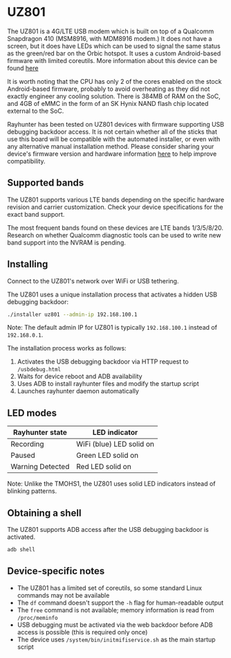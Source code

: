 # UZ801

The UZ801 is a 4G/LTE USB modem which is built on top of a Qualcomm Snapdragon 410 (MSM8916, with MDM8916 modem.) It does not have a screen, but it does have LEDs which can be used to signal the same status as the green/red bar on the Orbic hotspot. It uses a custom Android-based firmware with limited coreutils. More information about this device can be found [here](https://github.com/AlienWolfX/UZ801-USB_MODEM/wiki/Overview)

It is worth noting that the CPU has only 2 of the cores enabled on the stock Android-based firmware, probably to avoid overheating as they did not exactly engineer any cooling solution. There is 384MB of RAM on the SoC, and 4GB of eMMC in the form of an SK Hynix NAND flash chip located external to the SoC.

Rayhunter has been tested on UZ801 devices with firmware supporting USB debugging backdoor access. It is not certain whether all of the sticks that use this board will be compatible with the automated installer, or even with any alternative manual installation method. Please consider sharing your device's firmware version and hardware information [here](https://github.com/EFForg/rayhunter/discussions/479) to help improve compatibility.

## Supported bands

The UZ801 supports various LTE bands depending on the specific hardware revision and carrier customization. Check your device specifications for the exact band support.

The most frequent bands found on these devices are LTE bands 1/3/5/8/20. Research on whether Qualcomm diagnostic tools can be used to write new band support into the NVRAM is pending.

## Installing
Connect to the UZ801's network over WiFi or USB tethering.

The UZ801 uses a unique installation process that activates a hidden USB debugging backdoor:

```sh
./installer uz801 --admin-ip 192.168.100.1
```

Note: The default admin IP for UZ801 is typically `192.168.100.1` instead of `192.168.0.1`.

The installation process works as follows:
1. Activates the USB debugging backdoor via HTTP request to `/usbdebug.html`
2. Waits for device reboot and ADB availability
3. Uses ADB to install rayhunter files and modify the startup script
4. Launches rayhunter daemon automatically

## LED modes
| Rayhunter state  | LED indicator       |
| ---------------- | ------------------- |
| Recording        | WiFi (blue) LED solid on|
| Paused           | Green LED solid on  |
| Warning Detected | Red LED solid on    |

Note: Unlike the TMOHS1, the UZ801 uses solid LED indicators instead of blinking patterns.

## Obtaining a shell
The UZ801 supports ADB access after the USB debugging backdoor is activated.

```sh
adb shell
```

## Device-specific notes

- The UZ801 has a limited set of coreutils, so some standard Linux commands may not be available
- The `df` command doesn't support the `-h` flag for human-readable output
- The `free` command is not available; memory information is read from `/proc/meminfo`
- USB debugging must be activated via the web backdoor before ADB access is possible (this is required only once)
- The device uses `/system/bin/initmifiservice.sh` as the main startup script
